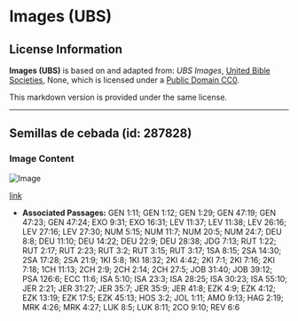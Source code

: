 # Images (UBS)

## License Information

**Images (UBS)** is based on and adapted from: _UBS Images_, [United Bible Societies](https://unitedbiblesocieties.org/), None, which is licensed under a [Public Domain CC0](https://creativecommons.org/public-domain/cc0/).

This markdown version is provided under the same license.



--------------------------------

## Semillas de cebada (id: 287828)

### Image Content

![Image](https://cdn.aquifer.bible/aquifer-content/resources/Media/WEB-0057_barley_seeds.jpg)

[link](https://cdn.aquifer.bible/aquifer-content/resources/Media/WEB-0057_barley_seeds.jpg)

* **Associated Passages:** GEN 1:11; GEN 1:12; GEN 1:29; GEN 47:19; GEN 47:23; GEN 47:24; EXO 9:31; EXO 16:31; LEV 11:37; LEV 11:38; LEV 26:16; LEV 27:16; LEV 27:30; NUM 5:15; NUM 11:7; NUM 20:5; NUM 24:7; DEU 8:8; DEU 11:10; DEU 14:22; DEU 22:9; DEU 28:38; JDG 7:13; RUT 1:22; RUT 2:17; RUT 2:23; RUT 3:2; RUT 3:15; RUT 3:17; 1SA 8:15; 2SA 14:30; 2SA 17:28; 2SA 21:9; 1KI 5:8; 1KI 18:32; 2KI 4:42; 2KI 7:1; 2KI 7:16; 2KI 7:18; 1CH 11:13; 2CH 2:9; 2CH 2:14; 2CH 27:5; JOB 31:40; JOB 39:12; PSA 126:6; ECC 11:6; ISA 5:10; ISA 23:3; ISA 28:25; ISA 30:23; ISA 55:10; JER 2:21; JER 31:27; JER 35:7; JER 35:9; JER 41:8; EZK 4:9; EZK 4:12; EZK 13:19; EZK 17:5; EZK 45:13; HOS 3:2; JOL 1:11; AMO 9:13; HAG 2:19; MRK 4:26; MRK 4:27; LUK 8:5; LUK 8:11; 2CO 9:10; REV 6:6


